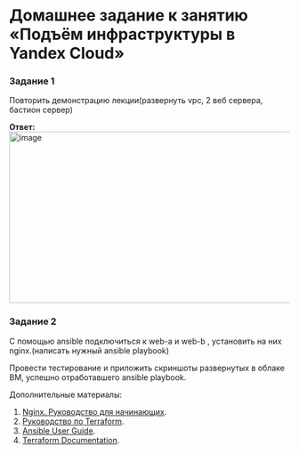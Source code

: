 # Домашнее задание к занятию «Подъём инфраструктуры в Yandex Cloud»

### Задание 1

Повторить демонстрацию лекции(развернуть vpc, 2 веб сервера, бастион сервер)

**Ответ:**  
<img width="851" height="308" alt="image" src="https://github.com/user-attachments/assets/220d6662-0b4a-4c63-b556-7525a4cf60bc" />  


### Задание 2

С помощью ansible подключиться к web-a и web-b , установить на них nginx.(написать нужный ansible playbook)


Провести тестирование и приложить скриншоты развернутых в облаке ВМ, успешно отработавшего ansible playbook.


Дополнительные материалы:

1. [Nginx. Руководство для начинающих](https://nginx.org/ru/docs/beginners_guide.html).
2. [Руководство по Terraform](https://registry.terraform.io/providers/yandex-cloud/yandex/latest/doc).
3. [Ansible User Guide](https://docs.ansible.com/ansible/latest/user_guide/index.html).
1. [Terraform Documentation](https://www.terraform.io/docs/index.html).
